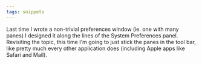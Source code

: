 ```yaml
---
tags: snippets
---
```


Last time I wrote a non-trivial preferences window (ie. one with many panes) I designed it along the lines of the System Preferences panel. Revisiting the topic, this time I'm going to just stick the panes in the tool bar, like pretty much every other application does (including Apple apps like Safari and Mail).

